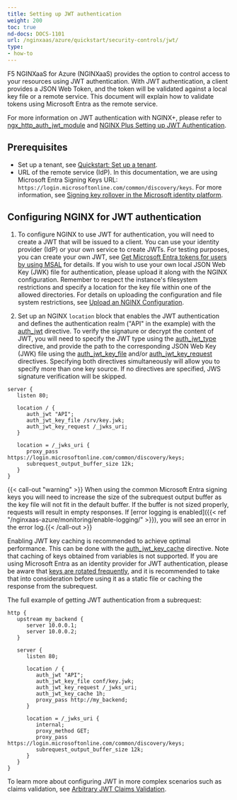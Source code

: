 ```yaml
---
title: Setting up JWT authentication
weight: 200
toc: true
nd-docs: DOCS-1101
url: /nginxaas/azure/quickstart/security-controls/jwt/
type:
- how-to
---
```


F5 NGINXaaS for Azure (NGINXaaS) provides the option to control access to your resources using JWT authentication. With JWT authentication, a client provides a JSON Web Token, and the token will be validated against a local key file or a remote service. This document will explain how to validate tokens using Microsoft Entra as the remote service.

For more information on JWT authentication with NGINX+, please refer to [ngx_http_auth_jwt_module](https://nginx.org/en/docs/http/ngx_http_auth_jwt_module.html) and [NGINX Plus Setting up JWT Authentication](https://docs.nginx.com/nginx/admin-guide/security-controls/configuring-jwt-authentication/).

## Prerequisites

- Set up a tenant, see [Quickstart: Set up a tenant](https://learn.microsoft.com/en-us/entra/identity-platform/quickstart-create-new-tenant).
- URL of the remote service (IdP). In this documentation, we are using Microsoft Entra Signing Keys URL: `https://login.microsoftonline.com/common/discovery/keys`. For more information, see [Signing key rollover in the Microsoft identity platform](https://learn.microsoft.com/en-us/entra/identity-platform/signing-key-rollover).

## Configuring NGINX for JWT authentication

1. To configure NGINX to use JWT for authentication, you will need to create a JWT that will be issued to a client. You can use your identity provider (IdP) or your own service to create JWTs. For testing purposes, you can create your own JWT, see [Get Microsoft Entra tokens for users by using MSAL](https://learn.microsoft.com/en-us/azure/databricks/dev-tools/app-aad-token) for details. If you wish to use your own local JSON Web Key (JWK) file for authentication, please upload it along with the NGINX configuration. Remember to respect the instance's filesystem restrictions and specify a location for the key file within one of the allowed directories. For details on uploading the configuration and file system restrictions, see [Upload an NGINX Configuration](https://docs.nginx.com/nginxaas/azure/getting-started/nginx-configuration/).

2. Set up an NGINX `location` block that enables the JWT authentication and defines the authentication realm ("API" in the example) with the [auth_jwt](https://nginx.org/en/docs/http/ngx_http_auth_jwt_module.html#auth_jwt) directive. To verify the signature or decrypt the content of JWT, you will need to specify the JWT type using the [auth_jwt_type](https://nginx.org/en/docs/http/ngx_http_auth_jwt_module.html#auth_jwt_type) directive, and provide the path to the corresponding JSON Web Key (JWK) file using the [auth_jwt_key_file](https://nginx.org/en/docs/http/ngx_http_auth_jwt_module.html#auth_jwt_key_file) and/or [auth_jwt_key_request](https://nginx.org/en/docs/http/ngx_http_auth_jwt_module.html#auth_jwt_key_request) directives. Specifying both directives simultaneously will allow you to specify more than one key source. If no directives are specified, JWS signature verification will be skipped.

```nginx
server {
   listen 80;

   location / {
      auth_jwt "API";
      auth_jwt_key_file /srv/key.jwk;
      auth_jwt_key_request /_jwks_uri;
   }

   location = /_jwks_uri {
      proxy_pass https://login.microsoftonline.com/common/discovery/keys;
      subrequest_output_buffer_size 12k;
   }
}
```

{{< call-out "warning" >}}
When using the common Microsoft Entra signing keys you will need to increase the size of the subrequest output buffer as the key file will not fit in the default buffer.
If the buffer is not sized properly, requests will result in empty responses. If [error logging is enabled]({{< ref "/nginxaas-azure/monitoring/enable-logging/" >}}), you will see an error in the error log.{{< /call-out >}}

Enabling JWT key caching is recommended to achieve optimal performance. This can be done with the [auth_jwt_key_cache](https://nginx.org/en/docs/http/ngx_http_auth_jwt_module.html#auth_jwt_key_cache) directive. Note that caching of keys obtained from variables is not supported. If you are using Microsoft Entra as an identity provider for JWT authentication, please be aware that [keys are rotated frequently](https://learn.microsoft.com/en-us/entra/identity-platform/signing-key-rollover), and it is recommended to take that into consideration before using it as a static file or caching the response from the subrequest.

The full example of getting JWT authentication from a subrequest:

```nginx
http {
   upstream my_backend {
      server 10.0.0.1;
      server 10.0.0.2;
   }

   server {
      listen 80;

      location / {
         auth_jwt "API";
         auth_jwt_key_file conf/key.jwk;
         auth_jwt_key_request /_jwks_uri;
         auth_jwt_key_cache 1h;
         proxy_pass http://my_backend;
      }

      location = /_jwks_uri {
         internal;
         proxy_method GET;
         proxy_pass https://login.microsoftonline.com/common/discovery/keys;
         subrequest_output_buffer_size 12k;
      }
   }
}
```

To learn more about configuring JWT in more complex scenarios such as claims validation, see [Arbitrary JWT Claims Validation](https://docs.nginx.com/nginx/admin-guide/security-controls/configuring-jwt-authentication/#arbitrary-jwt-claims-validation).
